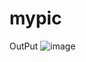 # mypic

OutPut
![image](https://user-images.githubusercontent.com/60372262/172779826-6d0d4549-853e-4580-a0aa-5331954d1aa9.png)
